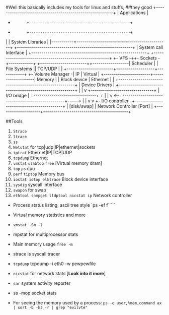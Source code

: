 #Well this basically includes my tools for linux and stuffs,
##they good
+---------------------------------------------------------+
|                      Applications                       |
+           +---------------------------------------------+
+           +---------------------------------------------+
|           |              System Libraries               |
|-----------+---------------------------------------------+
+---------------------------------------------------------+
|                  System call Interface                  |
+---------------------------------------------------------+
+--------------------------------------------------------+
+-         VFS         -++-    Sockets     -+------------+
+-----------------------++------------------| Scheduler  |
|     File Systems      ||     TCP/UDP      |            |
+-----------------------+-------------------+------------+
+-   Volume Manager    -|        IP         |  Virtual   |
+-----------------------+-------------------|   Memory   |
|     Block device      |     Ethernet      |            |
+--------------------------------------------------------+
|                     Device Drivers                     |
+--------------------------------------------------------+
                         | 
                         |
                         v
            +-------------------------------+
            |          I/O bridge           |
            +-------------------------------+
                         +
                         |
                         |
                         v
<--+-------------------------------------------------+---->
   |                                                 |
   v                                                 v
+-  I/O controller  -+------------------------------------------+
|    [disk/swap]     |        Network Controller [Port]         |
+--------------------+------------------------------------------+

##Tools

1) ``Strace`` 
2) ``ltrace``
3) ``ss``
4) ``Netstat`` for tcp|udp|IP|ethernet|sockets
5) ``iptraf`` Ethernet|IP|TCP|UDP
6) ``tcpdump`` Ethernet
7) ``vmstat`` ``slabtop`` ``free`` [Virtual memory dram]
8) ``top`` ``ps`` cpu
9) ``perf`` ``tiptop`` Memory bus
10) `iostat iotop blktrace` Block device interface
11) `sysdig` syscall interface
12) `swapon` for swap 
13) ``ethtool snmpget lldptool nicstat ip``  Network controller


* Process status listing, ascii tree style
 `ps -ef f`````

* Virtual memory statistics and more 
* `vmstat -Sm -l `
* mpstat for multiprocessor stats
* Main memory usage `free -m`
* strace is syscall tracer 
* `tcpdump` tcpdump -i eth0 -w pewpewfile
* `nicstat` for network stats [**Look into it more**]
* `sar` system activity reporter
* ss -mop socket stats

* For seeing the memory used by a process: 
`ps -o user,%mem,command ax | sort -b -k3 -r | grep "evilvte"`


















